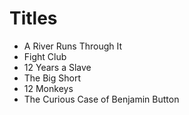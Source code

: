  # Titles

* A River Runs Through It
* Fight Club
* 12 Years a Slave
* The Big Short
* 12 Monkeys 
* The Curious Case of Benjamin Button